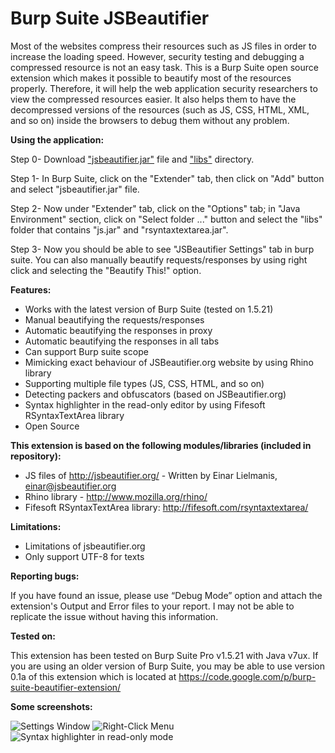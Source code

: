 Burp Suite JSBeautifier
=====================

Most of the websites compress their resources such as JS files in order to increase the loading speed. However, security testing and debugging a compressed resource is not an easy task. This is a Burp Suite open source extension which makes it possible to beautify most of the resources properly. Therefore, it will help the web application security researchers to view the compressed resources easier. It also helps them to have the decompressed versions of the resources (such as JS, CSS, HTML, XML, and so on) inside the browsers to debug them without any problem.

<b>Using the application:</b>

Step 0- Download ["jsbeautifier.jar"](jsbeautifier/jsbeautifier.jar) file and ["libs"](jsbeautifier/libs/) directory.

Step 1- In Burp Suite, click on the "Extender" tab, then click on "Add" button and select "jsbeautifier.jar" file.

Step 2- Now under "Extender" tab, click on the "Options" tab; in "Java Environment" section, click on "Select folder ..." button and select the "libs" folder that contains "js.jar" and "rsyntaxtextarea.jar".

Step 3- Now you should be able to see "JSBeautifier Settings" tab in burp suite. You can also manually beautify requests/responses by using right click and selecting the "Beautify This!" option.

<b>Features:</b>

- Works with the latest version of Burp Suite (tested on 1.5.21)
- Manual beautifying the requests/responses
- Automatic beautifying the responses in proxy
- Automatic beautifying the responses in all tabs
- Can support Burp suite scope
- Mimicking exact behaviour of JSBeautifier.org website by using Rhino library
- Supporting multiple file types (JS, CSS, HTML, and so on)
- Detecting packers and obfuscators (based on JSBeautifier.org)
- Syntax highlighter in the read-only editor by using Fifesoft RSyntaxTextArea library
- Open Source

<b>This extension is based on the following modules/libraries (included in repository):</b>

- JS files of http://jsbeautifier.org/ - Written by Einar Lielmanis, einar@jsbeautifier.org
- Rhino library - http://www.mozilla.org/rhino/
- Fifesoft RSyntaxTextArea library: http://fifesoft.com/rsyntaxtextarea/

<b>Limitations:</b>

- Limitations of jsbeautifier.org
- Only support UTF-8 for texts

<b>Reporting bugs:</b>

If you have found an issue, please use “Debug Mode” option and attach the extension's Output and Error files to your report. I may not be able to replicate the issue without having this information.

<b>Tested on:</b>

This extension has been tested on Burp Suite Pro v1.5.21 with Java v7ux.
If you are using an older version of Burp Suite, you may be able to use version 0.1a of this extension which is located at https://code.google.com/p/burp-suite-beautifier-extension/


<b>Some screenshots:</b>

![Settings Window](http://i.imgur.com/RZEdxXv.png)
![Right-Click Menu](http://i.imgur.com/vdyE6HJ.png)
![Syntax highlighter in read-only mode](http://i.imgur.com/1f87DjB.png)
